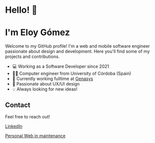 # Hello! 👋 
# I'm Eloy Gómez

Welcome to my GitHub profile! I'm a web and mobile software engineer passionate about design and development. Here you'll find some of my projects and contributions.

* 💻 Working as a Software Developer since 2021
* 👨‍🎓 Computer engineer from University of Córdoba (Spain)
* 🏣 Currently working fulltime at [Genasys](https://genasys.com/)
* 📐 Passionate about UX/UI design
* 💡 Always looking for new ideas!


## Contact

Feel free to reach out!

[LinkedIn](https://www.linkedin.com/in/eloy-gomez-garcia-464125201/)

[Personal Web in maintenance]()

